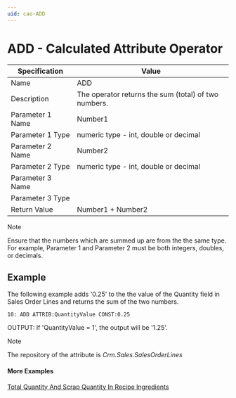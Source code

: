 ```yaml
---
uid: cao-ADD
---
```

# ADD - Calculated Attribute Operator

| Specification | Value |
| ---- | ----- |
| Name | ADD |
| Description | The operator returns the sum (total) of two numbers. |
| Parameter 1 Name | Number1 |
| Parameter 1 Type | numeric type - int, double or decimal |
| Parameter 2 Name | Number2 |
| Parameter 2 Type | numeric type - int, double or decimal |
| Parameter 3 Name |
| Parameter 3 Type |
| Return Value | Number1 + Number2 |

> [!NOTE]
> Ensure that the numbers which are summed up are from the the same type. For example, Parameter 1 and Parameter 2 must be both integers, doubles, or decimals.

## Example
The following example adds '0.25' to the the value of the Quantity field in Sales Order Lines and returns the sum of the two numbers.
```
10: ADD ATTRIB:QuantityValue CONST:0.25                 
```
OUTPUT: If 'QuantityValue = 1', the output will be '1.25'.

> [!NOTE]
> The repository of the attribute is *Crm.Sales.SalesOrderLines*


#### More Examples
[Total Quantity And Scrap Quantity In Recipe Ingredients](../examples/TotalQuantityAndScrapQuantityInRecipeIngredients.md)
